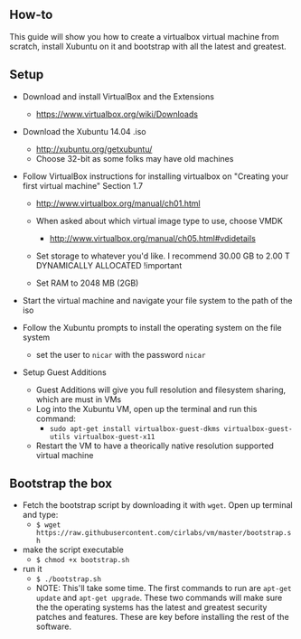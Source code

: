How-to
------
This guide will show you how to create a virtualbox virtual machine from scratch, install Xubuntu on it and bootstrap with all the latest and greatest.

## Setup
- Download and install VirtualBox and the Extensions
    - https://www.virtualbox.org/wiki/Downloads

- Download the Xubuntu 14.04 .iso
    - http://xubuntu.org/getxubuntu/
    - Choose 32-bit as some folks may have old machines

- Follow VirtualBox instructions for installing virtualbox on "Creating your first virtual machine" Section 1.7
    - http://www.virtualbox.org/manual/ch01.html
    - When asked about which virtual image type to use, choose VMDK
        - http://www.virtualbox.org/manual/ch05.html#vdidetails
    - Set storage to whatever you'd like. I recommend 30.00 GB to 2.00 T DYNAMICALLY ALLOCATED !important

    - Set RAM to 2048 MB (2GB)


- Start the virtual machine and navigate your file system to the path of the iso

- Follow the Xubuntu prompts to install the operating system on the file system
    - set the user to `nicar` with the password `nicar`

- Setup Guest Additions
    - Guest Additions will give you full resolution and filesystem sharing, which are must in VMs
    - Log into the Xubuntu VM, open up the terminal and run this command:
        - `sudo apt-get install virtualbox-guest-dkms virtualbox-guest-utils virtualbox-guest-x11`
    - Restart the VM to have a theorically native resolution supported virtual machine

## Bootstrap the box
- Fetch the bootstrap script by downloading it with `wget`. Open up terminal and type:
    - `$ wget https://raw.githubusercontent.com/cirlabs/vm/master/bootstrap.sh`
- make the script executable
    - `$ chmod +x bootstrap.sh`
- run it
    - `$ ./bootstrap.sh`
    - NOTE: This'll take some time. The first commands to run are `apt-get update` and `apt-get upgrade`. These two commands will make sure the the operating systems has the latest and greatest security patches and features. These are key before installing the rest of the software.
